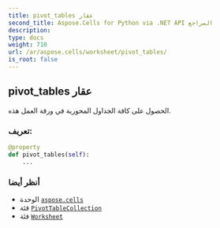 ```yaml
---
title: pivot_tables عقار
second_title: Aspose.Cells for Python via .NET API المراجع
description:
type: docs
weight: 710
url: /ar/aspose.cells/worksheet/pivot_tables/
is_root: false
---
```

##  pivot_tables عقار

الحصول على كافة الجداول المحورية في ورقة العمل هذه.
###  تعريف:
```python
@property
def pivot_tables(self):
    ...
```

###  أنظر أيضا
* الوحدة [`aspose.cells`](../../)
* فئة [`PivotTableCollection`](/cells/python-net/ar/aspose.cells.pivot/pivottablecollection)
* فئة [`Worksheet`](/cells/python-net/ar/aspose.cells/worksheet)
